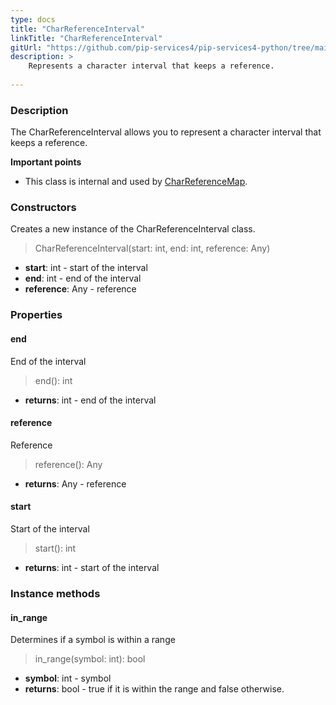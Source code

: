```yaml
---
type: docs
title: "CharReferenceInterval"
linkTitle: "CharReferenceInterval"
gitUrl: "https://github.com/pip-services4/pip-services4-python/tree/main/pip-services4-expressions-python"
description: > 
    Represents a character interval that keeps a reference.
    
---
```


### Description

The CharReferenceInterval allows you to represent a character interval that keeps a reference.

**Important points**

- This class is internal and used by [CharReferenceMap](../char_reference_map).

### Constructors
Creates a new instance of the CharReferenceInterval class.

> CharReferenceInterval(start: int, end: int, reference: Any)

- **start**: int - start of the interval
- **end**: int - end of the interval
- **reference**: Any - reference

### Properties

#### end
End of the interval

> end(): int

- **returns**: int - end of the interval

#### reference
Reference

> reference(): Any

- **returns**: Any - reference


#### start
Start of the interval

> start(): int

- **returns**: int - start of the interval


### Instance methods

#### in_range
Determines if a symbol is within a range

> in_range(symbol: int): bool

- **symbol**: int - symbol
- **returns**: bool - true if it is within the range and false otherwise.

